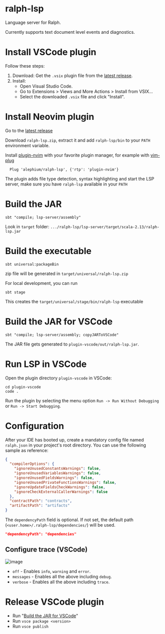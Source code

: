 # ralph-lsp

Language server for Ralph.

Currently supports text document level events and diagnostics.

# Install VSCode plugin

Follow these steps:

1. Download: Get the `.vsix` plugin file from the [latest release](https://github.com/alephium/ralph-lsp/releases/latest).
2. Install:
    - Open Visual Studio Code.
    - Go to Extensions > Views and More Actions > Install from VSIX...
    - Select the downloaded `.vsix` file and click "Install".

# Install Neovim plugin

Go to the [latest release](https://github.com/alephium/ralph-lsp/releases/latest)

Download `ralph-lsp.zip`, extract it and add `ralph-lsp/bin` to your `PATH` environment variable.

Install [plugin-nvim](/plugin-nvim) with your favorite plugin manager, for example with [vim-plug](https://github.com/junegunn/vim-plug)
```vim
  Plug 'alephium/ralph-lsp', {'rtp': 'plugin-nvim'}
```

The plugin adds file type detection, syntax highlighting and start the LSP server, make sure you have `ralph-lsp` available in your `PATH`

# Build the JAR

```shell
sbt "compile; lsp-server/assembly"
```

Look in `target` folder: `.../ralph-lsp/lsp-server/target/scala-2.13/ralph-lsp.jar`

# Build the executable

```shell
sbt universal:packageBin
```
zip file will be generated in `target/universal/ralph-lsp.zip`

For local development, you can run
```shell
sbt stage
```

This creates the `target/universal/stage/bin/ralph-lsp` executable

# Build the JAR for VSCode

```shell
sbt "compile; lsp-server/assembly; copyJARToVSCode"
```

The JAR file gets generated to `plugin-vscode/out/ralph-lsp.jar`.

# Run LSP in VSCode

Open the plugin directory `plugin-vscode` in VSCode:

```shell
cd plugin-vscode
code .
```

Run the plugin by selecting the menu option `Run -> Run Without Debugging` or `Run -> Start Debugging`.

# Configuration

After your IDE has booted up, create a mandatory config file named `ralph.json` in your project's root directory.
You can use the following sample as reference:

```json
{
  "compilerOptions": {
    "ignoreUnusedConstantsWarnings": false,
    "ignoreUnusedVariablesWarnings": false,
    "ignoreUnusedFieldsWarnings": false,
    "ignoreUnusedPrivateFunctionsWarnings": false,
    "ignoreUpdateFieldsCheckWarnings": false,
    "ignoreCheckExternalCallerWarnings": false
  },
  "contractPath": "contracts",
  "artifactPath": "artifacts"
}
```

The `dependencyPath` field is optional. If not set, the default path (`<user.home>/.ralph-lsp/dependencies/`) will be
used.

```json
"dependencyPath": "dependencies"
```

## Configure trace (VSCode)

![image](https://github.com/alephium/ralph-lsp/assets/1773953/ac537faf-492f-468a-ab88-a39323e6e821)

- `off` - Enables `info`, `warning` and `error`.
- `messages` - Enables all the above including `debug`.
- `verbose` - Enables all the above including `trace`.

# Release VSCode plugin

- Run "[Build the JAR for VSCode](#build-the-jar-for-vscode)"
- Run `vsce package <version>`
- Run `vsce publish`

